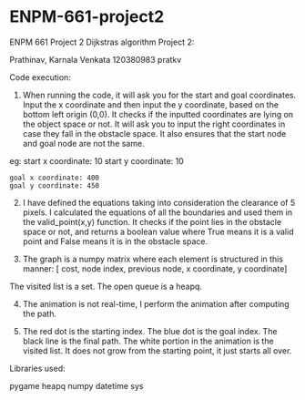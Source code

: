 # ENPM-661-project2
ENPM 661 Project 2
Dijkstras algorithm Project 2:

Prathinav, Karnala Venkata
120380983
pratkv

Code execution:

1. When running the code, it will ask you for the start and goal coordinates.
Input the x coordinate and then input the y coordinate, based on the bottom left origin (0,0). It checks if the inputted coordinates are lying on the object space or not. It will ask you to input the right coordinates in case they fall in the obstacle space. It also ensures that the start node and goal node are not the same.

eg: start x coordinate: 10
    start y coordinate: 10

    goal x coordinate: 400
    goal y coordinate: 450

2. I have defined the equations taking into consideration the clearance of 5 pixels. I calculated the equations of all the boundaries and used them in the valid_point(x,y) function. It checks if the point lies in the obstacle space or not, and returns a boolean value where True means it is a valid point and False means it is in the obstacle space.

3. The graph is a numpy matrix where each element is structured in this manner:
[ cost, node index, previous node, x coordinate, y coordinate]

The visited list is a set. 
The open queue is a heapq.

4. The animation is not real-time, I perform the animation after computing the path.

5. The red dot is the starting index.
The blue dot is the goal index.
The black line is the final path.
The white portion in the animation is the visited list. It does not grow from the starting point, it just starts all over.

Libraries used:

pygame
heapq 
numpy
datetime
sys 

